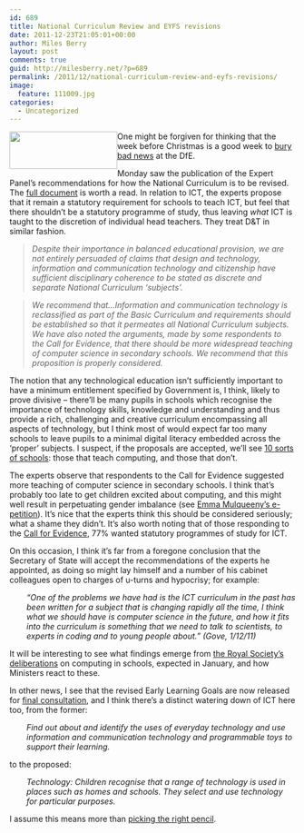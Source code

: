 ```yaml
---
id: 689
title: National Curriculum Review and EYFS revisions
date: 2011-12-23T21:05:01+00:00
author: Miles Berry
layout: post 
comments: true
guid: http://milesberry.net/?p=689
permalink: /2011/12/national-curriculum-review-and-eyfs-revisions/
image:
  feature: 111009.jpg
categories:
  - Uncategorized
---
```

<img style="width: 190px; height: 66px; float: left;" src="http://blogfolio.org.uk/sites/default/files/3/images/Screen Shot 2011-12-23 at 17_40_35.png" alt="" />One might be forgiven for thinking that the week before Christmas is a good week to [bury bad news](http://en.wikipedia.org/wiki/Jo_Moore) at the DfE.

Monday saw the publication of the Expert Panel&#8217;s recommendations for how the National Curriculum is to be revised. The [full document](https://www.education.gov.uk/publications/standard/publicationDetail/Page1/DFE-00135-2011) is worth a read. In relation to ICT, the experts propose that it remain a statutory requirement for schools to teach ICT, but feel that there shouldn&#8217;t be a statutory programme of study, thus leaving _what_ ICT is taught to the discretion of individual head teachers. They treat D&T in similar fashion.<!--more-->

> _Despite their importance in balanced educational provision, we are not entirely persuaded of claims that design and technology, information and communication technology and citizenship have sufficient disciplinary coherence to be stated as discrete and separate National Curriculum ‘subjects’._

> _We recommend that…Information and communication technology is reclassified as part of the Basic Curriculum and requirements should be established so that it permeates all National Curriculum subjects. We have also noted the arguments, made by some respondents to the Call for Evidence, that there should be more widespread teaching of computer science in secondary schools. We recommend that this proposition is properly considered._

<!--break-->

The notion that any technological education isn’t sufficiently important to have a minimum entitlement specified by Government is, I think, likely to prove divisive – there’ll be many pupils in schools which recognise the importance of technology skills, knowledge and understanding and thus provide a rich, challenging and creative curriculum encompassing all aspects of technology, but I think most of would expect far too many schools to leave pupils to a minimal digital literacy embedded across the ‘proper’ subjects. I suspect, if the proposals are accepted, we&#8217;ll see [10 sorts of schools](http://en.wikipedia.org/wiki/Mathematical_joke#Jokes_with_numeral_bases): those that teach computing, and those that don’t.

<div class="comment_text">
  <p>
    The experts observe that respondents to the Call for Evidence suggested more teaching of computer science in secondary schools. I think that&#8217;s probably too late to get children excited about computing, and this might well result in perpetuating gender imbalance (see <a href="http://epetitions.direct.gov.uk/petitions/15081">Emma Mulqueeny&#8217;s e-petition</a>). It’s nice that the experts think this should be considered seriously; what a shame they didn’t. It&#8217;s also worth noting that of those responding to the <a href="https://www.education.gov.uk/publications/standard/publicationDetail/Page1/DFE-00136-2011">Call for Evidence</a>, 77% wanted statutory programmes of study for ICT.
  </p>
  
  <p>
    On this occasion, I think it&#8217;s far from a foregone conclusion that the Secretary of State will accept the recommendations of the experts he appointed, as doing so might lay himself and a number of his cabinet colleagues open to charges of u-turns and hypocrisy; for example:
  </p>
  
  <p class="rteindent1" style="padding-left: 30px;">
    <em>“One of the problems we have had is the ICT curriculum in the past has been written for a subject that is changing rapidly all the time, I think what we should have is computer science in the future, and how it fits into the curriculum is something that we need to talk to scientists, to experts in coding and to young people about.” (Gove, 1/12/11)</em>
  </p>
  
  <p>
    It will be interesting to see what findings emerge from <a href="http://royalsociety.org/education/policy/computing-in-schools/">the Royal Society&#8217;s deliberations</a> on computing in schools, expected in January, and how Ministers react to these.
  </p>
  
  <p>
    In other news, I see that the revised Early Learning Goals are now released for <a href="http://www.education.gov.uk/consultations/index.cfm?action=consultationDetails&consultationId=1794&external=no&menu=1">final consultation</a>, and I think there&#8217;s a distinct watering down of ICT here too, from the former:
  </p>
  
  <p class="rteindent1" style="padding-left: 30px;">
    <em>Find out about and identify the uses of everyday technology and use information and communication technology and programmable toys to support their learning.</em>
  </p>
  
  <p>
    to the proposed:
  </p>
  
  <p class="rteindent1" style="padding-left: 30px;">
    <em>Technology: Children recognise that a range of technology is used in places such as homes and schools. They select and use technology for particular purposes.</em>
  </p>
  
  <p>
    I assume this means more than <a href="http://steve-wheeler.blogspot.com/2011/12/head-teacher-writes.html">picking the right pencil</a>.</div>